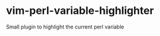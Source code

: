 vim-perl-variable-highlighter
=============================

Small plugin to highlight the current perl variable
